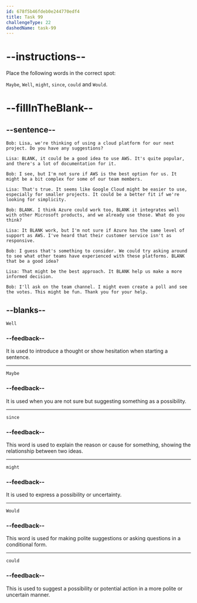 ```yaml
---
id: 678f5b46fdeb0e244770edf4
title: Task 99
challengeType: 22
dashedName: task-99
---
```


<!-- REVIEW -->

# --instructions--

Place the following words in the correct spot:

`Maybe`, `Well`, `might`, `since`, `could` and `Would`.

# --fillInTheBlank--

## --sentence--

`Bob: Lisa, we're thinking of using a cloud platform for our next project. Do you have any suggestions?`

`Lisa: BLANK, it could be a good idea to use AWS. It's quite popular, and there's a lot of documentation for it.`

`Bob: I see, but I'm not sure if AWS is the best option for us. It might be a bit complex for some of our team members.`

`Lisa: That's true. It seems like Google Cloud might be easier to use, especially for smaller projects. It could be a better fit if we're looking for simplicity.`

`Bob: BLANK. I think Azure could work too, BLANK it integrates well with other Microsoft products, and we already use those. What do you think?`

`Lisa: It BLANK work, but I'm not sure if Azure has the same level of support as AWS. I've heard that their customer service isn't as responsive.`

`Bob: I guess that's something to consider. We could try asking around to see what other teams have experienced with these platforms. BLANK that be a good idea?`

`Lisa: That might be the best approach. It BLANK help us make a more informed decision.`

`Bob: I'll ask on the team channel. I might even create a poll and see the votes. This might be fun. Thank you for your help.`

## --blanks--

`Well`

### --feedback--

It is used to introduce a thought or show hesitation when starting a sentence.

---

`Maybe`

### --feedback--

It is used when you are not sure but suggesting something as a possibility.

---

`since`

### --feedback--

This word is used to explain the reason or cause for something, showing the relationship between two ideas.

---

`might`

### --feedback--

It is used to express a possibility or uncertainty.

---

`Would`

### --feedback--

This word is used for making polite suggestions or asking questions in a conditional form.

---

`could`

### --feedback--

This is used to suggest a possibility or potential action in a more polite or uncertain manner.

